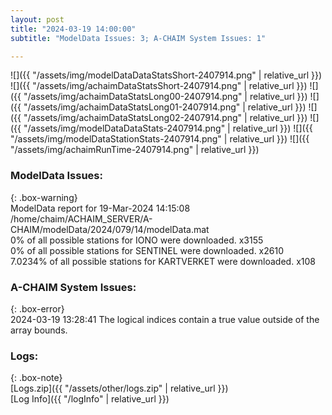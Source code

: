 ```yaml
---
layout: post
title: "2024-03-19 14:00:00"
subtitle: "ModelData Issues: 3; A-CHAIM System Issues: 1"

---
```


![]({{ "/assets/img/modelDataDataStatsShort-2407914.png" | relative_url }})
![]({{ "/assets/img/achaimDataStatsShort-2407914.png" | relative_url }})
![]({{ "/assets/img/achaimDataStatsLong00-2407914.png" | relative_url }})
![]({{ "/assets/img/achaimDataStatsLong01-2407914.png" | relative_url }})
![]({{ "/assets/img/achaimDataStatsLong02-2407914.png" | relative_url }})
![]({{ "/assets/img/modelDataDataStats-2407914.png" | relative_url }})
![]({{ "/assets/img/modelDataStationStats-2407914.png" | relative_url }})
![]({{ "/assets/img/achaimRunTime-2407914.png" | relative_url }})


### ModelData Issues:  
  
{: .box-warning}  
 ModelData report for 19-Mar-2024 14:15:08   
 /home/chaim/ACHAIM_SERVER/A-CHAIM/modelData/2024/079/14/modelData.mat   
 0% of all possible stations for IONO were downloaded. x3155   
 0% of all possible stations for SENTINEL were downloaded. x2610   
 7.0234% of all possible stations for KARTVERKET were downloaded. x108   
  
### A-CHAIM System Issues:  
  
{: .box-error}  
2024-03-19 13:28:41 The logical indices contain a true value outside of the array bounds.  

### Logs:  
  
{: .box-note}  
[Logs.zip]({{ "/assets/other/logs.zip" | relative_url }})  
[Log Info]({{ "/logInfo" | relative_url }})  
